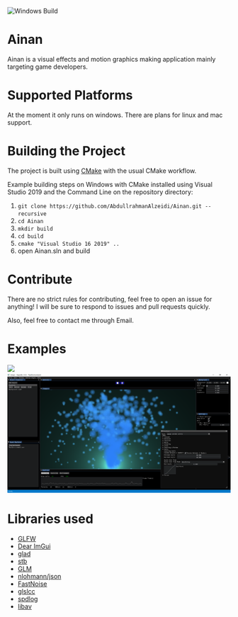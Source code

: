 ![Windows Build](https://github.com/AbdullrahmanAlzeidi/Ainan/workflows/Windows%20Build/badge.svg)
# Ainan
Ainan is a visual effects and motion graphics making application mainly targeting game developers.

# Supported Platforms

At the moment it only runs on windows.
There are plans for linux and mac support.

# Building the Project
The project is built using [CMake](https://cmake.org/) with the usual CMake workflow.

Example building steps on Windows with CMake installed using Visual Studio 2019 and the Command Line on the repository directory:
1. `git clone https://github.com/AbdullrahmanAlzeidi/Ainan.git --recursive`
2. `cd Ainan`
3. `mkdir build`
4. `cd build`
5. `cmake "Visual Studio 16 2019" ..`
6. open Ainan.sln and build

# Contribute
There are no strict rules for contributing, feel free to open an issue for anything! I will be sure to respond to issues and pull requests quickly.

Also, feel free to contact me through Email.

# Examples
![](github/appGIF.gif)
![](github/appScreenshot.PNG)

# Libraries used
* [GLFW](https://www.glfw.org/)
* [Dear ImGui](https://github.com/ocornut/imgui)
* [glad](https://github.com/Dav1dde/glad)
* [stb](https://github.com/nothings/stb)
* [GLM](https://github.com/g-truc/glm)
* [nlohmann/json](https://github.com/nlohmann/json)
* [FastNoise](https://github.com/Auburn/FastNoise)
* [glslcc](https://github.com/septag/glslcc)
* [spdlog](https://github.com/gabime/spdlog)
* [libav](https://libav.org)
